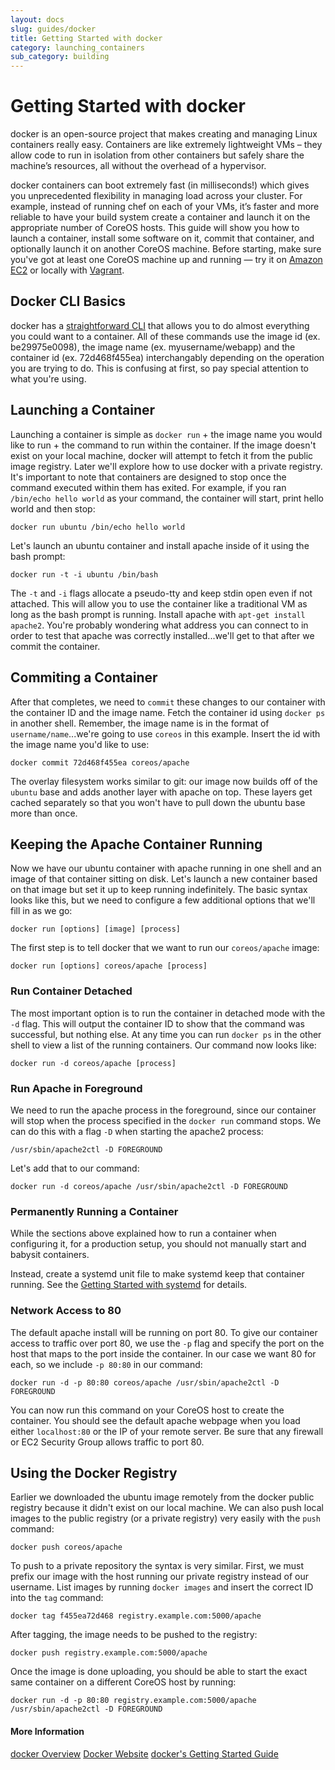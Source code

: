 ```yaml
---
layout: docs
slug: guides/docker
title: Getting Started with docker
category: launching_containers
sub_category: building
---
```


# Getting Started with docker

docker is an open-source project that makes creating and managing Linux containers really easy. Containers are like extremely lightweight VMs – they allow code to run in isolation from other containers but safely share the machine’s resources, all without the overhead of a hypervisor.

docker containers can boot extremely fast (in milliseconds!) which gives you unprecedented flexibility in managing load across your cluster. For example, instead of running chef on each of your VMs, it’s faster and more reliable to have your build system create a container and launch it on the appropriate number of CoreOS hosts. This guide will show you how to launch a container, install some software on it, commit that container, and optionally launch it on another CoreOS machine. Before starting, make sure you've got at least one CoreOS machine up and running &mdash; try it on [Amazon EC2]({{site.url}}/docs/running-coreos/cloud-providers/ec2/) or locally with [Vagrant]({{site.url}}/docs/running-coreos/platforms/vagrant).

## Docker CLI Basics

docker has a [straightforward CLI](http://docs.docker.io/en/latest/commandline/cli/) that allows you to do almost everything you could want to a container. All of these commands use the image id (ex. be29975e0098), the image name (ex. myusername/webapp) and the container id (ex. 72d468f455ea) interchangably depending on the operation you are trying to do. This is confusing at first, so pay special attention to what you're using.

## Launching a Container

Launching a container is simple as `docker run` + the image name you would like to run + the command to run within the container. If the image doesn't exist on your local machine, docker will attempt to fetch it from the public image registry. Later we'll explore how to use docker with a private registry. It's important to note that containers are designed to stop once the command executed within them has exited. For example, if you ran `/bin/echo hello world` as your command, the container will start, print hello world and then stop:

```
docker run ubuntu /bin/echo hello world
```

Let's launch an ubuntu container and install apache inside of it using the bash prompt:

```
docker run -t -i ubuntu /bin/bash
```

The `-t` and `-i` flags allocate a pseudo-tty and keep stdin open even if not attached. This will allow you to use the container like a traditional VM as long as the bash prompt is running. Install apache with `apt-get install apache2`. You're probably wondering what address you can connect to in order to test that apache was correctly installed...we'll get to that after we commit the container.

## Commiting a Container

After that completes, we need to `commit` these changes to our container with the container ID and the image name. Fetch the container id using `docker ps` in another shell. Remember, the image name is in the format of `username/name`...we're going to use `coreos` in this example. Insert the id with the image name you'd like to use:

```
docker commit 72d468f455ea coreos/apache
```

The overlay filesystem works similar to git: our image now builds off of the `ubuntu` base and adds another layer with apache on top. These layers get cached separately so that you won't have to pull down the ubuntu base more than once.

## Keeping the Apache Container Running

Now we have our ubuntu container with apache running in one shell and an image of that container sitting on disk. Let's launch a new container based on that image but set it up to keep running indefinitely. The basic syntax looks like this, but we need to configure a few additional options that we'll fill in as we go:

```
docker run [options] [image] [process]
```

The first step is to tell docker that we want to run our `coreos/apache` image:

```
docker run [options] coreos/apache [process]
```

### Run Container Detached

The most important option is to run the container in detached mode with the `-d` flag. This will output the container ID to show that the command was successful, but nothing else. At any time you can run `docker ps` in the other shell to view a list of the running containers. Our command now looks like:

```
docker run -d coreos/apache [process]
```

### Run Apache in Foreground

We need to run the apache process in the foreground, since our container will stop when the process specified in the `docker run` command stops. We can do this with a flag `-D` when starting the apache2 process:

```
/usr/sbin/apache2ctl -D FOREGROUND
```

Let's add that to our command:

```
docker run -d coreos/apache /usr/sbin/apache2ctl -D FOREGROUND
```

### Permanently Running a Container

While the sections above explained how to run a container when configuring it, for a production setup, you should not manually start and babysit containers.

Instead, create a systemd unit file to make systemd keep that container running. See the [Getting Started with systemd]({{site.url}}/docs/launching-containers/launching/getting-started-with-systemd) for details.

### Network Access to 80

The default apache install will be running on port 80. To give our container access to traffic over port 80, we use the `-p` flag and specify the port on the host that maps to the port inside the container. In our case we want 80 for each, so we include `-p 80:80` in our command:

```
docker run -d -p 80:80 coreos/apache /usr/sbin/apache2ctl -D FOREGROUND
```

You can now run this command on your CoreOS host to create the container. You should see the default apache webpage when you load either `localhost:80` or the IP of your remote server. Be sure that any firewall or EC2 Security Group allows traffic to port 80.

## Using the Docker Registry

Earlier we downloaded the ubuntu image remotely from the docker public registry because it didn't exist on our local machine. We can also push local images to the public registry (or a private registry) very easily with the `push` command:

```
docker push coreos/apache
```

To push to a private repository the syntax is very similar. First, we must prefix our image with the host running our private registry instead of our username. List images by running `docker images` and insert the correct ID into the `tag` command:

```
docker tag f455ea72d468 registry.example.com:5000/apache
```

After tagging, the image needs to be pushed to the registry:

```
docker push registry.example.com:5000/apache
```

Once the image is done uploading, you should be able to start the exact same container on a different CoreOS host by running:

```
docker run -d -p 80:80 registry.example.com:5000/apache /usr/sbin/apache2ctl -D FOREGROUND
```

#### More Information
<a class="btn btn-default" href="{{site.url}}/using-coreos/docker">docker Overview</a>
<a class="btn btn-default" href="http://www.docker.io/">Docker Website</a>
<a class="btn btn-default" href="http://www.docker.io/gettingstarted/">docker's Getting Started Guide</a>
